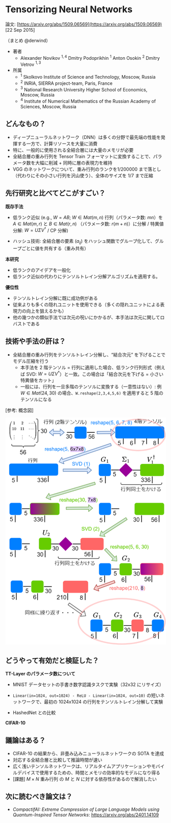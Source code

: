 # Tensorizing Neural Networks

論文: [https://arxiv.org/abs/1509.06569](https://arxiv.org/abs/1509.06569) [22 Sep 2015]


（まとめ @derwind）

- 著者
    - Alexander Novikov ${}^{1,4}$ Dmitry Podoprikhin ${}^1$ Anton Osokin ${}^2$ Dmitry Vetrov ${}^{1,3}$
- 所属
    - ${}^1$ Skolkovo Institute of Science and Technology, Moscow, Russia
    - ${}^2$ INRIA, SIERRA project-team, Paris, France
    - ${}^3$ National Research University Higher School of Economics, Moscow, Russia
    - ${}^4$ Institute of Numerical Mathematics of the Russian Academy of Sciences, Moscow, Russia

## どんなもの？

- ディープニューラルネットワーク（DNN）は多くの分野で最先端の性能を発揮する一方で、計算リソースを大量に消費
- 特に、一般的に使用される全結合層には大量のメモリが必要
- 全結合層の重み行列を Tensor Train フォーマットに変換することで、パラメータ数を大幅に削減 + 同時に層の表現力を維持
- VGG のネットワークについて、重み行列のランクを1/200000 まで落とし（代わりにその小さい行列を沢山使う）、全体のサイズを 1/7 まで圧縮

## 先行研究と比べてどこがすごい？

**既存手法**

- 低ランク近似 (e.g., $W = AB$; $W \in Mat(m,n)$ 行列（パラメータ数: $mn$）を $A \in Mat(m,r)$ と $B \in Mat(r,n)$ （パラメータ数: $r (m + n)$）に分解 / 特異値分解: $W = U \Sigma V^\dagger$ / CP 分解)

- ハッシュ技術: 全結合層の要素 $(a_{ij})$ をハッシュ関数でグループ化して、グループごとに値を共有する（重み共有）

**本研究**

- 低ランクのアイデアを一般化
- 低ランク近似の代わりにテンソルトレイン分解アルゴリズムを適用する。

**優位性**

- テンソルトレイン分解に既に成功例がある
- 従来よりも多くの隠れユニットを使用できる（多くの隠れユニットによる表現力の向上を狙えるかも）
- 他の幾つかの類似手法では次元の呪いにかかるが、本手法は次元に関してロバストである

## 技術や手法の肝は？

- 全結合層の重み行列をテンソルトレイン分解し、“結合次元” を下げることでモデル圧縮を行う
    - 本手法を 2 階テンソル = 行列に適用した場合、低ランク行列形式（例えば SVD: $W = U \Sigma V^\dagger$）と一致。この場合は「結合次元を下げる = 小さい特異値をカット」
    - 一般には、行列を一旦多階のテンソルに変換する（一意性はない）: 例 $W \in Mat(24, 30)$ の場合、`W.reshape(2,3,4,5,6)` を適用すると 5 階のテンソルになる

[参考: 概念図]

![](tensorizing_nn_1509.06569/tensor_train.png)

## どうやって有効だと検証した？

**TT-Layer のパラメータ数について**

- MNIST データセットの手書き数字認識タスクで実験（32x32 にリサイズ）
- `Linear(in=1024, out=1024) - ReLU - Linear(in=1024, out=10)` の短いネットワークで、最初の 1024x1024 の行列をテンソルトレイン分解して実験

- HashedNet との比較

**CIFAR-10**

## 議論はある？

- CIFAR-10 の結果から、非畳み込みニューラルネットワークの SOTA を達成
- 対応する全結合層と比較して推論時間が速い
- 広く浅いテンソルネットワークは、リアルタイムアプリケーションやモバイルデバイスで使用するための、時間とメモリの効率的なモデルになり得る
- [課題] $M \times N$ 重み行列 の $M$ と $N$ に対する依存性があるので解消したい

## 次に読むべき論文は？

- _CompactifAI: Extreme Compression of Large Language Models using Quantum-Inspired Tensor Networks_: https://arxiv.org/abs/2401.14109
